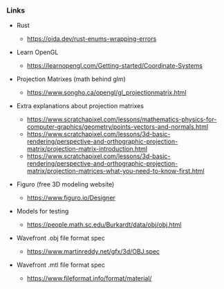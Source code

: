 
### Links

- Rust
    - https://oida.dev/rust-enums-wrapping-errors

- Learn OpenGL
    - https://learnopengl.com/Getting-started/Coordinate-Systems

- Projection Matrixes (math behind glm)
    - https://www.songho.ca/opengl/gl_projectionmatrix.html

- Extra explanations about projection matrixes
    - https://www.scratchapixel.com/lessons/mathematics-physics-for-computer-graphics/geometry/points-vectors-and-normals.html
    - https://www.scratchapixel.com/lessons/3d-basic-rendering/perspective-and-orthographic-projection-matrix/projection-matrix-introduction.html
    - https://www.scratchapixel.com/lessons/3d-basic-rendering/perspective-and-orthographic-projection-matrix/projection-matrices-what-you-need-to-know-first.html

- Figuro (free 3D modeling website)
    - https://www.figuro.io/Designer

- Models for testing
    - https://people.math.sc.edu/Burkardt/data/obj/obj.html

- Wavefront .obj file format spec
    - https://www.martinreddy.net/gfx/3d/OBJ.spec

- Wavefront .mtl file format spec
    - https://www.fileformat.info/format/material/
